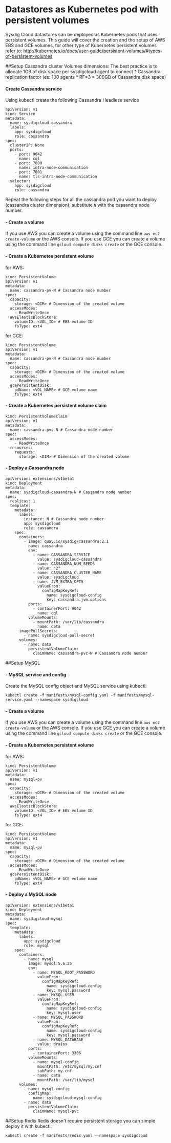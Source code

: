 # Datastores as Kubernetes pod with persistent volumes
Sysdig Cloud datastores can be deployed as Kubernetes pods that uses persistent volumes.
This guide will cover the creation and the setup of AWS EBS and GCE volumes, for other type of Kubernetes persistent volumes refer to: http://kubernetes.io/docs/user-guide/persistent-volumes/#types-of-persistent-volumes

##Setup Cassandra cluster
Volumes dimensions: The best practice is to allocate 1GB of disk space per sysdigcloud agent to connect * Cassandra replication factor (es: 100 agents * RF=3 = 300GB of Cassandra disk space)

#### Create Cassandra service
Using kubectl create the following Cassandra Headless service

```
apiVersion: v1
kind: Service
metadata:
  name: sysdigcloud-cassandra
  labels:
    app: sysdigcloud
    role: cassandra
spec:
  clusterIP: None
  ports:
    - port: 9042
      name: cql
    - port: 7000
      name: intra-node-communication
    - port: 7001
      name: tls-intra-node-communication
  selector:
    app: sysdigcloud
    role: cassandra
```

Repeat the following steps for all the cassandra pod you want to deploy (cassandra cluster dimension), substitute `N` with the cassandra node number.

#### - Create a volume

If you use AWS you can create a volume using the command line `aws ec2 create-volume` or the AWS console.
If you use GCE you can create a volume using the command line `gcloud compute disks create` or the GCE console.

#### - Create a Kubernetes persistent volume
for AWS:
```
kind: PersistentVolume
apiVersion: v1
metadata:
  name: cassandra-pv-N # Cassandra node number
spec:
  capacity:
    storage: <DIM> # Dimension of the created volume
  accessModes:
    - ReadWriteOnce
  awsElasticBlockStore:
    volumeID: <VOL_ID> # EBS volume ID
    fsType: ext4
```
for GCE:
```
kind: PersistentVolume
apiVersion: v1
metadata:
  name: cassandra-pv-N # Cassandra node number
spec:
  capacity:
    storage: <DIM> # Dimension of the created volume
  accessModes:
    - ReadWriteOnce
  gcePersistentDisk:
    pdName: <VOL_NAME> # GCE volume name
    fsType: ext4
```

#### - Create a Kubernetes persistent volume claim
```
kind: PersistentVolumeClaim
apiVersion: v1
metadata:
  name: cassandra-pvc-N # Cassandra node number
spec:
  accessModes:
    - ReadWriteOnce
  resources:
    requests:
      storage: <DIM> # Dimension of the created volume
```
#### - Deploy a Cassandra node
```
apiVersion: extensions/v1beta1
kind: Deployment
metadata:
  name: sysdigcloud-cassandra-N # Cassandra node number
spec:
  replicas: 1
  template:
    metadata:
      labels:
        instance: N # Cassandra node number
        app: sysdigcloud
        role: cassandra
    spec:
      containers:
        - image: quay.io/sysdig/cassandra:2.1
          name: cassandra
          env:
            - name: CASSANDRA_SERVICE
              value: sysdigcloud-cassandra
            - name: CASSANDRA_NUM_SEEDS
              value: "2"
            - name: CASSANDRA_CLUSTER_NAME
              value: sysdigcloud
            - name: JVM_EXTRA_OPTS
              valueFrom:
                configMapKeyRef:
                  name: sysdigcloud-config
                  key: cassandra.jvm.options
          ports:
            - containerPort: 9042
              name: cql
          volumeMounts:
            - mountPath: /var/lib/cassandra
              name: data
      imagePullSecrets:
        - name: sysdigcloud-pull-secret
      volumes:
        - name: data
          persistentVolumeClaim:
            claimName: cassandra-pvc-N # Cassandra node number
```

##Setup MySQL
#### - MySQL service and config  
Create the MySQL config object and MySQL service using kubectl:
```
kubectl create -f manifests/mysql-config.yaml -f manifests/mysql-service.yaml --namespace sysdigcloud
```

#### - Create a volume

If you use AWS you can create a volume using the command line `aws ec2 create-volume` or the AWS console.
If you use GCE you can create a volume using the command line `gcloud compute disks create` or the GCE console.

#### - Create a Kubernetes persistent volume
for AWS:
```
kind: PersistentVolume
apiVersion: v1
metadata:
  name: mysql-pv
spec:
  capacity:
    storage: <DIM> # Dimension of the created volume
  accessModes:
    - ReadWriteOnce
  awsElasticBlockStore:
    volumeID: <VOL_ID> # EBS volume ID
    fsType: ext4
```
for GCE:
```
kind: PersistentVolume
apiVersion: v1
metadata:
  name: mysql-pv
spec:
  capacity:
    storage: <DIM> # Dimension of the created volume
  accessModes:
    - ReadWriteOnce
  gcePersistentDisk:
    pdName: <VOL_NAME> # GCE volume name
    fsType: ext4
```
#### - Deploy a MySQL node
```
apiVersion: extensions/v1beta1
kind: Deployment
metadata:
  name: sysdigcloud-mysql
spec:
  template:
    metadata:
      labels:
        app: sysdigcloud
        role: mysql
    spec:
      containers:
        - name: mysql
          image: mysql:5.6.25
          env:
            - name: MYSQL_ROOT_PASSWORD
              valueFrom:
                configMapKeyRef:
                  name: sysdigcloud-config
                  key: mysql.password
            - name: MYSQL_USER
              valueFrom:
                configMapKeyRef:
                  name: sysdigcloud-config
                  key: mysql.user
            - name: MYSQL_PASSWORD
              valueFrom:
                configMapKeyRef:
                  name: sysdigcloud-config
                  key: mysql.password
            - name: MYSQL_DATABASE
              value: draios
          ports:
            - containerPort: 3306
          volumeMounts:
            - name: mysql-config
              mountPath: /etc/mysql/my.cnf
              subPath: my.cnf
            - name: data
              mountPath: /var/lib/mysql
      volumes:
        - name: mysql-config
          configMap:
            name: sysdigcloud-mysql-config
        - name: data
          persistentVolumeClaim:
            claimName: mysql-pvc
```

##Setup Redis
Redis doesn't require persistent storage you can simple deploy it with kubectl:
```
kubectl create -f manifests/redis.yaml --namespace sysdigcloud
```